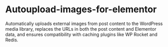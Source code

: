 # Autoupload-images-for-elementor
Automatically uploads external images from post content to the WordPress media library, replaces the URLs in both the post content and Elementor data, and ensures compatibility with caching plugins like WP Rocket and Redis.
